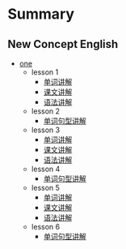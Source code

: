 # Summary

## New Concept English

* [one](nce/one/README.md)
  * lesson 1
    * [单词讲解](nce/one/lesson1/单词讲解.md)
    * [课文讲解](nce/one/lesson1/课文讲解.md)
    * [语法讲解](nce/one/lesson1/语法讲解.md)
  * lesson 2
    * [单词句型讲解](nce/one/lesson2/单词句型讲解.md)
  * lesson 3
    * [单词讲解](nce/one/lesson3/单词讲解.md)
    * [课文讲解](nce/one/lesson3/课文讲解.md)
    * [语法讲解](nce/one/lesson3/语法讲解.md)
  * lesson 4
    * [单词句型讲解](nce/one/lesson4/单词句型讲解.md)
  * lesson 5
    * [单词讲解](nce/one/lesson5/单词讲解.md)
    * [课文讲解](nce/one/lesson5/课文讲解.md)
    * [语法讲解](nce/one/lesson5/语法讲解.md)
  * lesson 6
    * [单词句型讲解](nce/one/lesson6/单词句型讲解.md)